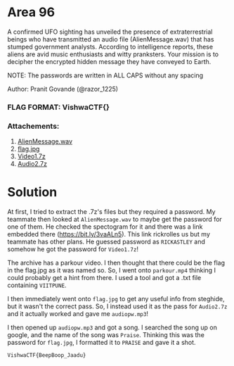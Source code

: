 Area 96
=

A confirmed UFO sighting has unveiled the presence of extraterrestrial beings who have transmitted an audio file (AlienMessage.wav) that has stumped government analysts. According to intelligence reports, these aliens are avid music enthusiasts and witty pranksters. Your mission is to decipher the encrypted hidden message they have conveyed to Earth.

NOTE: The passwords are written in ALL CAPS without any spacing

Author: Pranit Govande (@razor_1225)

### FLAG FORMAT: VishwaCTF{}
### Attachements:
1) [AlienMessage.wav](https://vishwactf.s3.amazonaws.com/files/attachments/AlienMessage_d25a62af-c03e-4956-a5d7-1fa431f2ec61.wav?X-Amz-Algorithm=AWS4-HMAC-SHA256&X-Amz-Credential=AKIA6GUFVMV6HO3NYL6Z%2F20240204%2Fap-south-1%2Fs3%2Faws4_request&X-Amz-Date=20240204T192707Z&X-Amz-Expires=3600&X-Amz-SignedHeaders=host&X-Amz-Signature=52edde92c2dd0b99d55099bd96c0f55848cd998008c39401d22507bf83803c8a)
2) [flag.jpg](https://vishwactf.s3.amazonaws.com/files/attachments/flag_4742952d-2a1e-4147-8b1a-2ccc0f72ac8e.jpg?X-Amz-Algorithm=AWS4-HMAC-SHA256&X-Amz-Credential=AKIA6GUFVMV6HO3NYL6Z%2F20240204%2Fap-south-1%2Fs3%2Faws4_request&X-Amz-Date=20240204T192723Z&X-Amz-Expires=3600&X-Amz-SignedHeaders=host&X-Amz-Signature=152c6f3f0d0b3fb53dbcc1f3b9be57695e5eb36854f4adf2c43577d6baba833f)
3) [Video1.7z](https://vishwactf.s3.amazonaws.com/files/attachments/Video1_5afd8363-ede4-443c-9863-3d79695af4b0.7z?X-Amz-Algorithm=AWS4-HMAC-SHA256&X-Amz-Credential=AKIA6GUFVMV6HO3NYL6Z%2F20240204%2Fap-south-1%2Fs3%2Faws4_request&X-Amz-Date=20240204T192738Z&X-Amz-Expires=3600&X-Amz-SignedHeaders=host&X-Amz-Signature=e29db9c93210661b35b0008ad4787d6f6def1fcaa9c7d2f4814b379c56c26723)
4) [Audio2.7z](https://vishwactf.s3.amazonaws.com/files/attachments/Audio2_7856cb2f-5a73-458a-a6b6-47f0651905fb.7z?X-Amz-Algorithm=AWS4-HMAC-SHA256&X-Amz-Credential=AKIA6GUFVMV6HO3NYL6Z%2F20240204%2Fap-south-1%2Fs3%2Faws4_request&X-Amz-Date=20240204T192753Z&X-Amz-Expires=3600&X-Amz-SignedHeaders=host&X-Amz-Signature=6ca6546a801a0bf98d45910e13f7dae2367f1d9c4fa68112c74d249b02768a48)

Solution
=

At first, I tried to extract the .7z's files but they required a password. My teammate then looked at `AlienMessage.wav` to maybe get the password for one of them. He checked the spectogram for it and there was a link embedded there (https://bit.ly/3vaALn5). This link rickrolles us but my teammate has other plans. He guessed password as `RICKASTLEY` and somehow he got the password for `Video1.7z`!

The archive has a parkour video. I then thought that there could be the flag in the flag.jpg as it was named so. So, I went onto `parkour.mp4` thinking I could probably get a hint from there. I used a tool and got a .txt file containing `VIITPUNE`.

I then immediately went onto `flag.jpg` to get any useful info from steghide, but it wasn't the correct pass. So, I instead used it as the pass for `Audio2.7z` and it actually worked and gave me `audiopw.mp3`!

I then opened up `audiopw.mp3` and got a song. I searched the song up on google, and the name of the song was `Praise`. Thinking this was the password for `flag.jpg`, I formatted it to `PRAISE` and gave it a shot.

`VishwaCTF{BeepBoop_Jaadu}`
